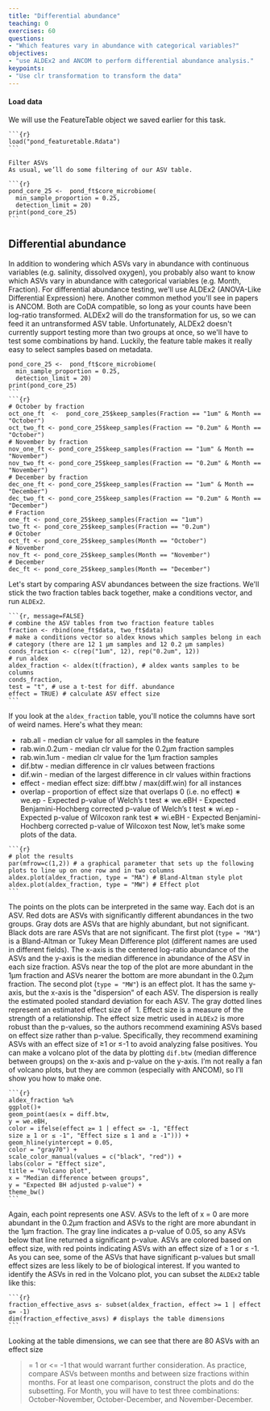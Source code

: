 ```yaml
---
title: "Differential abundance"
teaching: 0
exercises: 60
questions:
- "Which features vary in abundance with categorical variables?"
objectives:
- "use ALDEx2 and ANCOM to perform differential abundance analysis."
keypoints:
- "Use clr transformation to transform the data"
---
```



#### Load data
We will use the FeatureTable object we saved earlier for this task.
~~~
```{r}
load("pond_featuretable.Rdata")
```

Filter ASVs
As usual, we’ll do some filtering of our ASV table.

```{r}
pond_core_25 <-  pond_ft$core_microbiome(
  min_sample_proportion = 0.25,
  detection_limit = 20)
print(pond_core_25)
```
~~~

## Differential abundance
In addition to wondering which ASVs vary in abundance with continuous variables
(e.g. salinity, dissolved oxygen), you probably also want to know which ASVs vary in
abundance with categorical variables (e.g. Month, Fraction).
For differential abundance testing, we'll use ALDEx2 (ANOVA-Like Differential
Expression) here. Another common method you'll see in papers is ANCOM. Both are
CoDA compatible, so long as your counts have been log-ratio transformed. ALDEx2 
will do the transformation for us, so we can feed it an untransformed ASV table.
Unfortunately, ALDEx2 doesn't currently support testing more than two groups at
once, so we'll have to test some combinations by hand. Luckily, the feature table
makes it really easy to select samples based on metadata.

~~~
pond_core_25 <-  pond_ft$core_microbiome(
  min_sample_proportion = 0.25,
  detection_limit = 20)
print(pond_core_25)
```
```{r}
# October by fraction
oct_one_ft  <-  pond_core_25$keep_samples(Fraction == "1um" & Month ==
"October")
oct_two_ft <- pond_core_25$keep_samples(Fraction == "0.2um" & Month ==
"October")
# November by fraction
nov_one_ft <- pond_core_25$keep_samples(Fraction == "1um" & Month ==
"November")
nov_two_ft <- pond_core_25$keep_samples(Fraction == "0.2um" & Month ==
"November")
# December by fraction
dec_one_ft <- pond_core_25$keep_samples(Fraction == "1um" & Month ==
"December")
dec_two_ft <- pond_core_25$keep_samples(Fraction == "0.2um" & Month ==
"December")
# Fraction
one_ft <- pond_core_25$keep_samples(Fraction == "1um")
two_ft <- pond_core_25$keep_samples(Fraction == "0.2um")
# October
oct_ft <- pond_core_25$keep_samples(Month == "October")
# November
nov_ft <- pond_core_25$keep_samples(Month == "November")
# December
dec_ft <- pond_core_25$keep_samples(Month == "December")
~~~

Let's start by comparing ASV abundances between the size fractions. We'll stick the
two fraction tables back together, make a conditions vector, and run `ALDEx2`.

~~~
```{r, message=FALSE}
# combine the ASV tables from two fraction feature tables
fraction <- rbind(one_ft$data, two_ft$data)
# make a conditions vector so aldex knows which samples belong in each
# category (there are 12 1 μm samples and 12 0.2 μm samples)
conds_fraction <- c(rep("1um", 12), rep("0.2um", 12))
# run aldex
aldex_fraction <- aldex(t(fraction), # aldex wants samples to be columns
conds_fraction,
test = "t", # use a t-test for diff. abundance
effect = TRUE) # calculate ASV effect size
```
~~~

If you look at the `aldex_fraction` table, you'll notice the columns have sort of weird
names. Here's what they mean:
* rab.all - median clr value for all samples in the feature
* rab.win.0.2um - median clr value for the 0.2μm fraction samples
* rab.win.1um - median clr value for the 1μm fraction samples
* dif.btw - median difference in clr values between fractions
* dif.win - median of the largest difference in clr values within fractions
* effect - median effect size: diff.btw / max(diff.win) for all instances
* overlap - proportion of effect size that overlaps 0 (i.e. no effect)
∗ we.ep - Expected p-value of Welch’s t test
∗ we.eBH - Expected Benjamini-Hochberg corrected p-value of Welch’s t test
∗ wi.ep - Expected p-value of Wilcoxon rank test
∗ wi.eBH - Expected Benjamini-Hochberg corrected p-value of Wilcoxon test
Now, let’s make some plots of the data.

~~~
```{r}
# plot the results
par(mfrow=c(1,2)) # a graphical parameter that sets up the following
plots to line up on one row and in two columns
aldex.plot(aldex_fraction, type = "MA") # Bland-Altman style plot
aldex.plot(aldex_fraction, type = "MW") # Effect plot
```
~~~

The points on the plots can be interpreted in the same way. Each dot is an ASV. Red
dots are ASVs with significantly different abundances in the two groups. Gray dots are
ASVs that are highly abundant, but not significant. Black dots are rare ASVs that are
not significant.
The first plot (`type = "MA"`) is a Bland-Altman or Tukey Mean Difference plot
(different names are used in different fields). The x-axis is the centered log-ratio
abundance of the ASVs and the y-axis is the median difference in abundance of the
ASV in each size fraction. ASVs near the top of the plot are more abundant in the 1μm
fraction and ASVs nearer the bottom are more abundant in the 0.2μm fraction.
The second plot (`type = "MW"`) is an effect plot. It has the same y-axis, but the x-axis
is the "dispersion" of each ASV. The dispersion is really the estimated pooled standard
deviation for each ASV. The gray dotted lines represent an estimated effect size of  1.
Effect size is a measure of the strength of a relationship. The effect size metric used in
`ALDEx2` is more robust than the p-values, so the authors recommend examining
ASVs based on effect size rather than p-value. Specifically, they recommend
examining ASVs with an effect size of ≥1 or ≤-1 to avoid analyzing false positives.
You can make a volcano plot of the data by plotting `dif.btw` (median difference
between groups) on the x-axis and p-value on the y-axis. I’m not really a fan of volcano
plots, but they are common (especially with ANCOM), so I’ll show you how to make
one.

~~~
```{r}
aldex_fraction %≥%
ggplot()+
geom_point(aes(x = diff.btw,
y = we.eBH,
color = ifelse(effect ≥= 1 | effect ≤= -1, "Effect
size ≥ 1 or ≤ -1", "Effect size ≤ 1 and ≥ -1"))) +
geom_hline(yintercept = 0.05,
color = "gray70") +
scale_color_manual(values = c("black", "red")) +
labs(color = "Effect size",
title = "Volcano plot",
x = "Median difference between groups",
y = "Expected BH adjusted p-value") +
theme_bw()
```
~~~

Again, each point represents one ASV. ASVs to the left of x = 0 are more abundant in
the 0.2μm fraction and ASVs to the right are more abundant in the 1μm fraction. The
gray line indicates a p-value of 0.05, so any ASVs below that line returned a significant
p-value. ASVs are colored based on effect size, with red points indicating ASVs with an
effect size of ≥ 1 or ≤ -1. As you can see, some of the ASVs that have significant p-values
but small effect sizes are less likely to be of biological interest.
If you wanted to identify the ASVs in red in the Volcano plot, you can subset the
`ALDEx2` table like this:
~~~
```{r}
fraction_effective_asvs ≤- subset(aldex_fraction, effect >= 1 | effect
≤= -1)
dim(fraction_effective_asvs) # displays the table dimensions
```
~~~

Looking at the table dimensions, we can see that there are 80 ASVs with an effect size
>= 1 or <= -1 that would warrant further consideration.
As practice, compare ASVs between months and between size fractions within
months. For at least one comparison, construct the plots and do the subsetting. For
Month, you will have to test three combinations: October-November,
October-December, and November-December.
